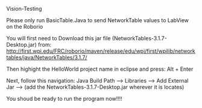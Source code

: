 Vision-Testing

Please only run BasicTable.Java to send NetworkTable values to LabView on the Roborio

You will first need to Download this jar file (NetworkTables-3.1.7-Desktop.jar) from: http://first.wpi.edu/FRC/roborio/maven/release/edu/wpi/first/wpilib/networktables/java/NetworkTables/3.1.7/


Then highight the HelloWorld project name in eclipse and press: Alt + Enter

Next, follow this navigation: Java Build Path --> Libraries --> Add External Jar --> (add the NetworkTables-3.1.7-Desktop.jar wherever it is locates) 

You shoud be ready to run the program now!!!!
